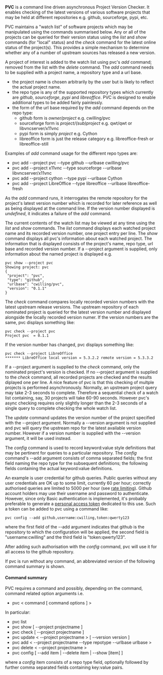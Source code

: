 **PVC** is a command line driven asynchronous Project Version Checker. It enables checking of the latest versions of various software projects that may be held at different repositories e.g. github, sourceforge, pypi, etc.

PVC maintains a "watch list" of software projects which may be manipulated using the commands summarised below. Any or all of the projects can be queried for their version status using the *list* and *show* commands (for "local" status) and the *check* command for the latest online status of the project(s). This provides a simple mechanism to determine whether any of a number of upstream sources has released a new version.

A project of interest is added to the watch list using pvc's *add* command; removed from the list with the *delete* command. The *add* command needs to be supplied with a project name, a repository type and a url base.
  - the project name is chosen arbitrarily by the user but is likely to reflect the actual project name.
  - the repo type is any of the supported repository types which currently are *github*, *sourceforge*, *pypi* and *libreoffice*. PVC is designed to enable additional types to be added fairly painlessly.
  - the form of the url base required by the *add* command depends on the repo type:
    - github form is *owner/project* e.g. cwilling/pvc
    - sourceforge form is *project/(sub)project* e.g. qwt/qwt or libvncserver/x11vnc
    - pypi form is simply *project* e.g. Cython
    - libreoffice form is just the release category e.g. libreoffice-fresh or libreoffice-still

Examples of *add* command usage for the different repo types are:
  - pvc add --project pvc --type github --urlbase cwilling/pvc
  - pvc add --project x11vnc --type sourceforge --urlbase libvncserver/x11vnc
  - pvc add --project cython --type pypi --urlbase Cython
  - pvc add --project LibreOffice --type libreoffice --urlbase libreoffice-fresh

As the *add* command runs, it interrogates the remote repository for the project's latest version number which is recorded for later reference as well as being displayed at the command line. If the version number displayed is *undefined*, it indicates a failure of the *add* command.

The current contents of the watch list may be viewed at any time using the *list* and *show* commands. The *list* command displays each watched project name and its recorded version number, one project entry per line. The *show* command displays all pvc's information about each watched project. The information that is displayed consists of the project's name, repo type, url base and recorded version number. If a --project argument is supplied, only information about the named project is displayed e.g.

    pvc show --project pvc
    Showing project: pvc
    {
     "project": "pvc",
     "type": "github",
     "urlbase": "cwilling/pvc",
     "version": "0.1.1"
    }
    
The *check* command compares locally recorded version numbers with the latest upstream release versions. The upstream repository of each nominated project is queried for the latest version number and displayed alongside the locally recorded version numer. If the version numbers are the same, pvc displays something like:

    pvc check --project pvc
    Project pvc  = 0.1.1

If the version number has changed, pvc displays something like:

    pvc check --project LibreOffice
    ******* LibreOffice local version = 5.3.2.2 remote version = 5.3.3.2

If a --project argument is supplied to the *check* command, only the nominated project's version is checked. If no --project argument is supplied to the *check* command, all recorded projects are checked and the results diplayed one per line. A nice feature of pvc is that this checking of multple projects is performed asynchronously. Normally, an upstream project query may take 2-3 seconds to complete. Therefore a sequential check of a watch list containing, say, 30 projects will take 60-90 seconds. However pvc's async checking requires only slightly longer than the 2-3 seconds of a single query to complete checking the whole watch list.

The *update* command updates the version number of the project specified with the --project argument. Normally a --version argument is not supplied and pvc will query the upstream repo for the latest available version number. However if a version number is supplied with the --version argument, it will be used instead.

The *config* command is used to record keyword:value style definitions that may be pertinent for queries to a particular repository. The *config* command's --add argument consists of comma separated fields; the first field naming the repo type for the subsequent definitions; the following fields containing the actual keyword:value definitions.

An example is user credential for github queries. Public queries without any user credentials are OK up to some limit, currently 60 per hour; correctly authorised queries are limited to 5000 per hour (see [rate limiting](https://developer.github.com/v3/#rate-limiting)). Github account holders may use their username and password to authenticate. However, since only Basic authentication is implemented, it's probably preferable to generate a [personal access token](https://github.com/blog/1509-personal-api-tokens) dedicated to this use. Such a token can be added to pvc using a command like:

    pvc config --add github,username:cwilling,token:qwerty123

where the first field of the --add argument indicates that github is the repository to which the configuration will be applied, the second field is "username:cwilling" and the third field is "token:qwerty123".

After adding such authorisation with the *config* command, pvc will use it for all access to the github repository.

If pvc is run without any command, an abbreviated version of the following command summary is shown.

#### Command summary
PVC requires a command and possibly, depending on the command, command related option arguments i.e.
- pvc < command [ command options ] >

In particular:
- pvc list
- pvc show   [ --project projectname ]
- pvc check  [ --project projectname ]
- pvc update < --project projectname > [ --version version ]
- pvc add    < --project projectname --type repotype --urlbase urlbase >
- pvc delete < --project projectname >
- pvc config [ --add item | --delete item | --show [item] ]

where a *config* item consists of a repo type field, optionally followed by further comma separated fields containing key:value pairs.
